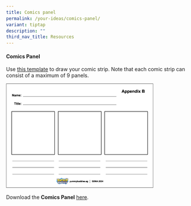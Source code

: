 ```yaml
---
title: Comics panel
permalink: /your-ideas/comics-panel/
variant: tiptap
description: ""
third_nav_title: Resources
---
```

<h4>Comics Panel</h4><p>Use <u>this template</u> to draw your comic strip. Note that each comic strip can consist of a maximum of 9 panels.</p><p></p><div class="isomer-image-wrapper"><img style="width: 80%;" height="auto" width="100%" alt="" src="/images/Your ideas/comic_panels.png"></div><p>Download the <strong>Comics Panel</strong> <a href="/files/SDMA /SDMA_YB_appendix_02.pdf" rel="noopener noreferrer nofollow" target="_blank">here</a>.</p>